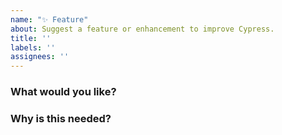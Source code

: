 ```yaml
---
name: "✨ Feature"
about: Suggest a feature or enhancement to improve Cypress.
title: ''
labels: ''
assignees: ''
---
```


<!-- 👋 Use the template below to request a feature. 

Have a question? Start a new discussion 👉 https://github.com/cypress-io/cypress/discussions

Please be patient and we will respond as soon as we can. 🙏 -->

### What would you like?
<!-- A clear description of the feature or enhancement wanted in Cypress -->

### Why is this needed?
<!-- Remember, we are not familiar with the application you are testing, so please provide a clear description of why this would be useful to your project. -->
